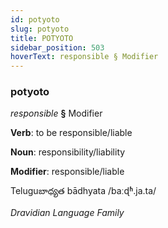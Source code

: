 ```yaml
---
id: potyoto
slug: potyoto
title: POTYOTO
sidebar_position: 503
hoverText: responsible § Modifier
---
```


### potyoto

*responsible* **§** Modifier

**Verb**: to be responsible/liable

**Noun**: responsibility/liability

**Modifier**: responsible/liable

Teluguబాధ్యత bādhyata /baːɖʱ.ja.ta/

*Dravidian Language Family*